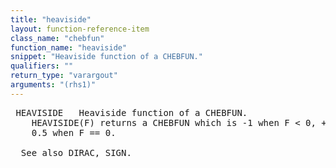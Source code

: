 ```yaml
---
title: "heaviside"
layout: function-reference-item
class_name: "chebfun"
function_name: "heaviside"
snippet: "Heaviside function of a CHEBFUN."
qualifiers: ""
return_type: "varargout"
arguments: "(rhs1)"
---
```


<pre class="help-text"> HEAVISIDE   Heaviside function of a CHEBFUN.
    HEAVISIDE(F) returns a CHEBFUN which is -1 when F < 0, +1 when F > 0, and
    0.5 when F == 0.
 
  See also DIRAC, SIGN.
</pre>